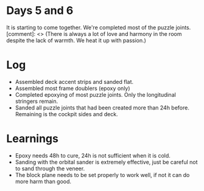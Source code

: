 # Days 5 and 6
It is starting to come together. We're completed most of the puzzle joints. [comment]: <> (There is always a lot of love and harmony in the room despite the lack of warmth. We heat it up with passion.)

# Log
- Assembled deck accent strips and sanded flat.
- Assembled most frame doublers (epoxy only)
- Completed epoxying of most puzzle joints. Only the longitudinal stringers remain.
- Sanded all puzzle joints that had been created more than 24h before. Remaining is the cockpit sides and deck.

# Learnings
- Epoxy needs 48h to cure, 24h is not sufficient when it is cold.
- Sanding with the orbital sander is extremely effective, just be careful not to sand through the veneer.
- The block plane needs to be set properly to work well, if not it can do more harm than good.
